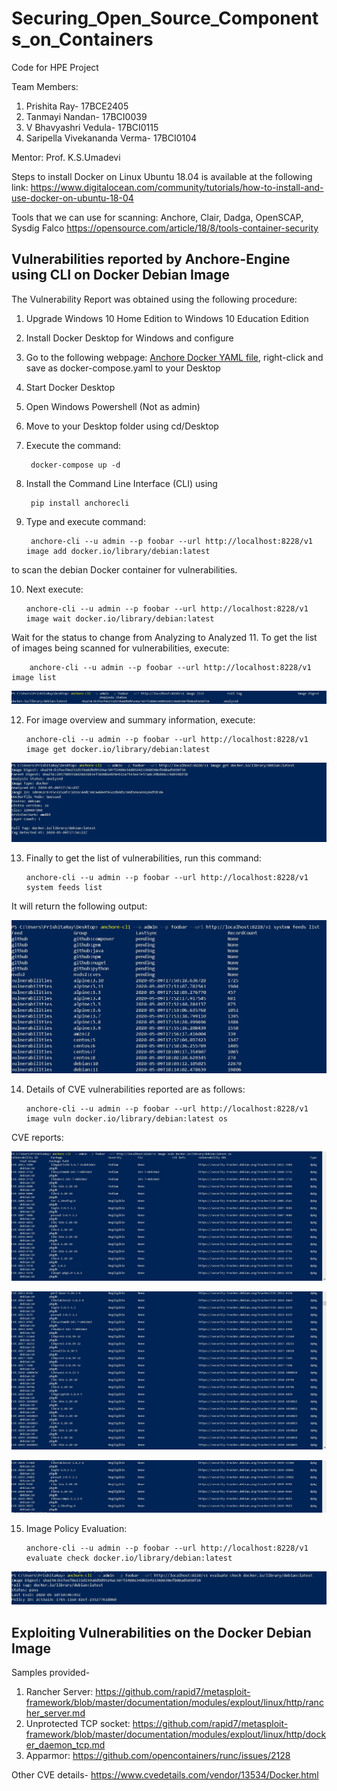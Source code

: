# Securing_Open_Source_Components_on_Containers
Code for HPE Project  

Team Members:
1. Prishita Ray- 17BCE2405
2. Tanmayi Nandan- 17BCI0039
3. V Bhavyashri Vedula- 17BCI0115
4. Saripella Vivekananda Verma- 17BCI0104  

Mentor:
Prof. K.S.Umadevi

Steps to install Docker on Linux Ubuntu 18.04 is available at the following link:
https://www.digitalocean.com/community/tutorials/how-to-install-and-use-docker-on-ubuntu-18-04

Tools that we can use for scanning: Anchore, Clair, Dadga, OpenSCAP, Sysdig Falco
https://opensource.com/article/18/8/tools-container-security 

## Vulnerabilities reported by Anchore-Engine using CLI on Docker Debian Image

The Vulnerability Report was obtained using the following procedure:
1. Upgrade Windows 10 Home Edition to Windows 10 Education Edition
2. Install Docker Desktop for Windows and configure
3. Go to the following webpage: [Anchore Docker YAML file](https://docs.anchore.com/current/docs/engine/quickstart/docker-compose.yaml), right-click and save as docker-compose.yaml to your Desktop
4. Start Docker Desktop
5. Open Windows Powershell (Not as admin)
6. Move to your Desktop folder using cd/Desktop
7. Execute the command: 

		docker-compose up -d

8. Install the Command Line Interface (CLI) using 

		pip install anchorecli

9. Type and execute command: 

		anchore-cli --u admin --p foobar --url http://localhost:8228/v1 image add docker.io/library/debian:latest

to scan the debian Docker container for vulnerabilities.

10. Next execute: 

		anchore-cli --u admin --p foobar --url http://localhost:8228/v1 image wait docker.io/library/debian:latest

Wait for the status to change from Analyzing to Analyzed
11. To get the list of images being scanned for vulnerabilities, execute: 

		anchore-cli --u admin --p foobar --url http://localhost:8228/v1 image list

![alt text](https://github.com/PRISHIta123/Securing_Open_Source_Components_on_Containers/blob/master/image_list.JPG)

12. For image overview and summary information, execute: 

		anchore-cli --u admin --p foobar --url http://localhost:8228/v1 image get docker.io/library/debian:latest

![alt text](https://github.com/PRISHIta123/Securing_Open_Source_Components_on_Containers/blob/master/debian_details.JPG)


13. Finally to get the list of vulnerabilities, run this command: 

		anchore-cli --u admin --p foobar --url http://localhost:8228/v1 system feeds list

It will return the following output:

![alt text](https://github.com/PRISHIta123/Securing_Open_Source_Components_on_Containers/blob/master/vulnerabilities.JPG)

14. Details of CVE vulnerabilities reported are as follows:

		anchore-cli --u admin --p foobar --url http://localhost:8228/v1 image vuln docker.io/library/debian:latest os

CVE reports:

![alt text](https://github.com/PRISHIta123/Securing_Open_Source_Components_on_Containers/blob/master/cve_tags1.JPG)

![alt text](https://github.com/PRISHIta123/Securing_Open_Source_Components_on_Containers/blob/master/cve_tags2.JPG)

![alt text](https://github.com/PRISHIta123/Securing_Open_Source_Components_on_Containers/blob/master/cve_tags3.JPG)

15. Image Policy Evaluation:

		anchore-cli --u admin --p foobar --url http://localhost:8228/v1 evaluate check docker.io/library/debian:latest

![alt text](https://github.com/PRISHIta123/Securing_Open_Source_Components_on_Containers/blob/master/policy.JPG)  

## Exploiting Vulnerabilities on the Docker Debian Image

Samples provided-  
1. Rancher Server: 
https://github.com/rapid7/metasploit-framework/blob/master/documentation/modules/explout/linux/http/rancher_server.md  
2. Unprotected TCP socket: 
https://github.com/rapid7/metasploit-framework/blob/master/documentation/modules/explout/linux/http/docker_daemon_tcp.md  
3. Apparmor: 
https://github.com/opencontainers/runc/issues/2128  

Other CVE details- https://www.cvedetails.com/vendor/13534/Docker.html
